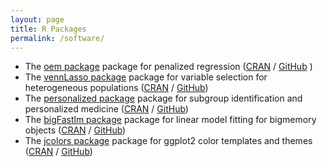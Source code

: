 ```yaml
---
layout: page
title: R Packages
permalink: /software/
---
```



* The [oem package](https://jaredhuling.github.io/oem) package for penalized regression ([CRAN](https://cran.r-project.org/package=oem) / [GitHub](https://github.com/jaredhuling/oem) )
* The [vennLasso package](https://jaredhuling.github.io/vennLasso) package for variable selection for heterogeneous populations ([CRAN](https://cran.r-project.org/package=vennLasso) / [GitHub](https://github.com/jaredhuling/vennLasso))
* The [personalized package](https://jaredhuling.github.io/personalized) package for subgroup identification and personalized medicine ([CRAN](https://cran.r-project.org/package=personalized) / [GitHub](https://github.com/jaredhuling/personalized))
* The [bigFastlm package](https://jaredhuling.github.io/bigFastlm) package for linear model fitting for bigmemory objects ([CRAN](https://cran.r-project.org/package=bigFastlm) / [GitHub](https://github.com/jaredhuling/bigFastlm))
* The [jcolors package](https://jaredhuling.github.io/jcolors) package for ggplot2 color templates and themes ([CRAN](https://cran.r-project.org/package=jcolors) / [GitHub](https://github.com/jaredhuling/jcolors))